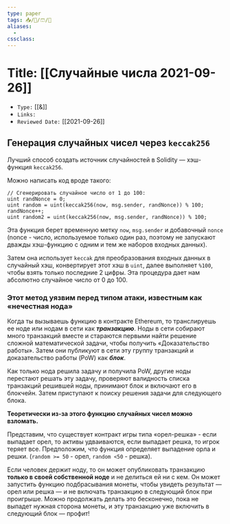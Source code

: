 ```yaml
---
type: paper
tags: 📥️/📜️/🩳/🗿
aliases:
  - 
cssclass: 
---
```




# Title: **[[Случайные числа 2021-09-26]]**
- `Type:` [[&]]
- `Links:`
- `Reviewed Date:` [[2021-09-26]]

## Генерация случайных чисел через `keccak256`

Лучший способ создать источник случайностей в Solidity — хэш-функция `keccak256`.

Можно написать код вроде такого:

```
// Сгенерировать случайное число от 1 до 100:
uint randNonce = 0;
uint random = uint(keccak256(now, msg.sender, randNonce)) % 100;
randNonce++;
uint random2 = uint(keccak256(now, msg.sender, randNonce)) % 100;
```

Эта функция берет временную метку `now`, `msg.sender` и добавочный `nonce` (nonce - число, используемое только один раз, поэтому не запускают дважды хэш-функцию с одним и тем же наборов входных данных).

Затем она использует `keccak` для преобразования входных данных в случайный хэш, конвертирует этот хэш в `uint`, далее выполняет `%100`, чтобы взять только последние 2 цифры. Эта процедура дает нам абсолютно случайное число от 0 до 100.

### Этот метод уязвим перед типом атаки, известным как «нечестная нода»

Когда ты вызываешь функцию в контракте Ethereum, то транслируешь ее ноде или нодам в сети как **_транзакцию_**. Ноды в сети собирают много транзакций вместе и стараются первыми найти решение сложной математической задачи, чтобы получить «Доказательство работы». Затем они публикуют в сети эту группу транзакций и доказательство работы (PoW) как **_блок_**.

Как только нода решила задачу и получила PoW, другие ноды перестают решать эту задачу, проверяют валидность списка транзакций решившей ноды, принимают блок и включают его в блокчейн. Затем приступают к поиску решения задачи для следующего блока.

**Теоретически из-за этого функцию случайных чисел можно взломать.**

Представим, что существует контракт игры типа «орел-решка» - если выпадает орел, то активы удваиваются, если выпадает решка, то игрок теряет все. Предположим, что функция определяет выпадение орла и решки. (`random >= 50` - орел, `random <50` - решка).

Если человек держит ноду, то он может опубликовать транзакцию **только в своей собственной ноде** и не делиться ей ни с кем. Он может запустить функцию подбрасывания монеты, чтобы увидеть результат — орел или решка — и не включать транзакцию в следующий блок при проигрыше. Можно продолжать делать это бесконечно, пока не выпадет нужная сторона монеты, и эту транзакцию уже включить в следующий блок — профит!